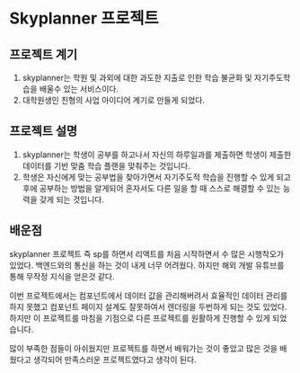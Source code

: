 # Skyplanner 프로젝트

## 프로젝트 계기
1. skyplanner는 학원 및 과외에 대한 과도한 지출로 인한 학습 불균화 및 자기주도학습을 배울수 있는 서비스이다.
2. 대학원생인 친형의 사업 아이디어 계기로 만들게 되었다.

## 프로젝트 설명
1. skyplanner는 학생이 공부를 하고나서 자신의 하루일과를 제출하면 학생이 제출한 데이터를 기반 맞춤 학습 플랜을 맞춰주는 것입니다.
2. 학생은 자신에게 맞는 공부법을 찾아가면서 자기주도적 학습을 진행할 수 있게 되고 후에 공부하는 방법을 알게되어 혼자서도 다른 일을 할 때 스스로 해결할 수 있는 능력을 갖게 되는 것입니다.

## 배운점 
skyplanner 프로젝트 즉 sp를 하면서 리액트를 처음 시작하면서 
수 많은 시행착오가 있었다.
백엔드와의 통신을 하는 것이 내게 너무 어려웠다.
하지만 해외 개발 유튜브를 통해 무작정 지식을 얻은것 같다.

이번 프로젝트에서는 컴포넌트에서 데이터 값을 관리해버려서 
효율적인 데이터 관리를 하지 못했고 컴포넌트 페이지 설계도 잘못하여서
렌더링을 두번하게 되는 것도 있었다.
하지만 이 프로젝트를 마침을 기점으로 다른 프로젝트를 원활하게 진행할 수 있게 되었습니다.

많이 부족한 점들이 아쉬웠지만 프로젝트를 하면서 배워가는 것이 좋았고 많은 것을 배웠다고 생각되어
만족스러운 프로젝트였다고 생각이 된다.

